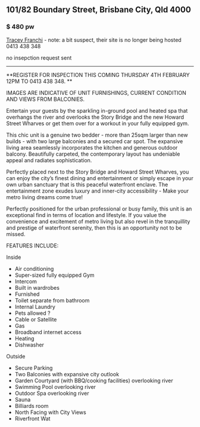 ## 101/82 Boundary Street, Brisbane City, Qld 4000

### $ 480 pw  

[Tracey Franchi](https://www.realestate.com.au/agency/franchi-realty-ACGZED) - note: a bit suspect, their site is no longer being hosted  
0413 438 348

no insepction request sent  

***

**REGISTER FOR INSPECTION THIS COMING THURSDAY 4TH FEBRUARY 12PM TO 0413 438 348. **
  
IMAGES ARE INDICATIVE OF UNIT FURNISHINGS, CURRENT CONDITION AND VIEWS FROM BALCONIES.  
  
Entertain your guests by the sparkling in-ground pool and heated spa that overhangs the river and overlooks the Story Bridge and the new Howard Street Wharves or get them over for a workout in your fully equipped gym.  
  
This chic unit is a genuine two bedder - more than 25sqm larger than new builds - with two large balconies and a secured car spot. The expansive living area seamlessly incorporates the kitchen and generous outdoor balcony. Beautifully carpeted, the contemporary layout has undeniable appeal and radiates sophistication.  
  
Perfectly placed next to the Story Bridge and Howard Street Wharves, you can enjoy the city’s finest dining and entertainment or simply escape in your own urban sanctuary that is this peaceful waterfront enclave. The entertainment zone exudes luxury and inner-city accessibility - Make your metro living dreams come true!  
  
Perfectly positioned for the urban professional or busy family, this unit is an exceptional find in terms of location and lifestyle. If you value the convenience and excitement of metro living but also revel in the tranquillity and prestige of waterfront serenity, then this is an opportunity not to be missed.  
  
FEATURES INCLUDE:  
  
Inside  
- Air conditioning  
- Super-sized fully equipped Gym  
- Intercom  
- Built in wardrobes  
- Furnished  
- Toilet separate from bathroom  
- Internal Laundry  
- Pets allowed ?  
- Cable or Satellite  
- Gas  
- Broadband internet access  
- Heating  
- Dishwasher  
  
Outside  
- Secure Parking  
- Two Balconies with expansive city outlook  
- Garden Courtyard (with BBQ/cooking facilities) overlooking river  
- Swimming Pool overlooking river  
- Outdoor Spa overlooking river  
- Sauna  
- Billiards room  
- North Facing with City Views  
- Riverfront Wat